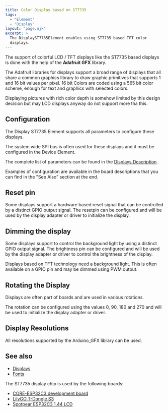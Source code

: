 ```yaml
---
title: Color Display based on ST7735
tags:
  - "Element"
  - "Display"
layout: "page.njk"
excerpt: >
  The DisplayST7735Element enables using ST7735 based TFT color
  displays.
---
```


The support of colorful LCD / TFT displays like the ST7735 based displays is done with the help of the **Adafruit GFX**
library.

The Adafruit libraries for displays support a broad range of displays that all share a common graphics library to draw
graphic primitives that supports 1 and 16 bit values per pixel.  16 bit Colors are coded using a 565 bit color scheme,
enough for text and graphics with selected colors.

Displaying pictures with rich color depth is somehow limited by this design decision but may LCD displays anyway do not
support more tha this.


## Configuration

The Display ST7735 Element supports all parameters to configure these displays.

The system wide SPI bus is often used for these displays and it must be configured in the Device Element.

The complete list of parameters can be found in the [Displays Description](/elements/display/index.md).

Examples of configuration are available in the board descriptions that you can find in the "See Also" section at the end.


## Reset pin

Some displays support a hardware based reset signal that can be controlled by a distinct GPIO output signal.  The
resetpin can be configured and will be used by the display adapter or driver to initialize the display.


## Dimming the display

Some displays support to control the background light by using a distinct GPIO output signal.  The brightness pin can be
configured and will be used by the display adapter or driver to control the brightness of the display.

Displays based on TFT technology need a background light.  This is often available on a GPIO pin and may be dimmed using
PWM output.


## Rotating the Display

Displays are often part of boards and are used in various rotations.

The rotation can be configured using the values 0, 90, 180 and 270 and will be used to initialize the display adapter or
driver.


## Display Resolutions

All resolutions supported by the Arduino_GFX library can be used.


## See also


* [Displays](/elements/display/index.md)
* [Fonts](/elements/display/fonts.md)

The ST7735 display chip is used by the following boards:

* [CORE-ESP32C3 development board](/boards/esp32c3/core.md)
* [LilyGO T-Dongle S3](/boards/esp32s3/lilygo-t-dongle-s3.md)
* [Spotpear ESP32C3 1.44 LCD](/boards/esp32c3/spotpear-144lcd.md)
